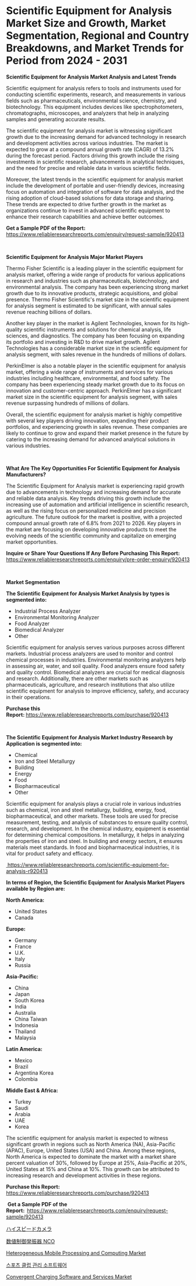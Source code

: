 <p><h1>Scientific Equipment for Analysis Market Size and Growth, Market Segmentation, Regional and Country Breakdowns, and Market Trends for Period from 2024 -  2031</h1></p><p><strong>Scientific Equipment for Analysis Market Analysis and Latest Trends</strong></p>
<p><p>Scientific equipment for analysis refers to tools and instruments used for conducting scientific experiments, research, and measurements in various fields such as pharmaceuticals, environmental science, chemistry, and biotechnology. This equipment includes devices like spectrophotometers, chromatographs, microscopes, and analyzers that help in analyzing samples and generating accurate results.</p><p>The scientific equipment for analysis market is witnessing significant growth due to the increasing demand for advanced technology in research and development activities across various industries. The market is expected to grow at a compound annual growth rate (CAGR) of 13.2% during the forecast period. Factors driving this growth include the rising investments in scientific research, advancements in analytical techniques, and the need for precise and reliable data in various scientific fields.</p><p>Moreover, the latest trends in the scientific equipment for analysis market include the development of portable and user-friendly devices, increasing focus on automation and integration of software for data analysis, and the rising adoption of cloud-based solutions for data storage and sharing. These trends are expected to drive further growth in the market as organizations continue to invest in advanced scientific equipment to enhance their research capabilities and achieve better outcomes.</p></p>
<p><strong>Get a Sample PDF of the Report:&nbsp;</strong> <a href="https://www.reliableresearchreports.com/enquiry/request-sample/920413">https://www.reliableresearchreports.com/enquiry/request-sample/920413</a></p>
<p>&nbsp;</p>
<p><strong>Scientific Equipment for Analysis Major Market Players</strong></p>
<p><p>Thermo Fisher Scientific is a leading player in the scientific equipment for analysis market, offering a wide range of products for various applications in research and industries such as pharmaceuticals, biotechnology, and environmental analysis. The company has been experiencing strong market growth due to its innovative products, strategic acquisitions, and global presence. Thermo Fisher Scientific's market size in the scientific equipment for analysis segment is estimated to be significant, with annual sales revenue reaching billions of dollars.</p><p>Another key player in the market is Agilent Technologies, known for its high-quality scientific instruments and solutions for chemical analysis, life sciences, and diagnostics. The company has been focusing on expanding its portfolio and investing in R&D to drive market growth. Agilent Technologies has a considerable market size in the scientific equipment for analysis segment, with sales revenue in the hundreds of millions of dollars.</p><p>PerkinElmer is also a notable player in the scientific equipment for analysis market, offering a wide range of instruments and services for various industries including healthcare, environmental, and food safety. The company has been experiencing steady market growth due to its focus on innovation and customer-centric approach. PerkinElmer has a significant market size in the scientific equipment for analysis segment, with sales revenue surpassing hundreds of millions of dollars.</p><p>Overall, the scientific equipment for analysis market is highly competitive with several key players driving innovation, expanding their product portfolios, and experiencing growth in sales revenue. These companies are likely to continue to grow and expand their market presence in the future by catering to the increasing demand for advanced analytical solutions in various industries.</p></p>
<p>&nbsp;</p>
<p><strong>What Are The Key Opportunities For Scientific Equipment for Analysis Manufacturers?</strong></p>
<p><p>The Scientific Equipment for Analysis market is experiencing rapid growth due to advancements in technology and increasing demand for accurate and reliable data analysis. Key trends driving this growth include the increasing use of automation and artificial intelligence in scientific research, as well as the rising focus on personalized medicine and precision agriculture. The future outlook for the market is positive, with a projected compound annual growth rate of 6.8% from 2021 to 2026. Key players in the market are focusing on developing innovative products to meet the evolving needs of the scientific community and capitalize on emerging market opportunities.</p></p>
<p><strong>Inquire or Share Your Questions If Any Before Purchasing This Report:</strong> <a href="https://www.reliableresearchreports.com/enquiry/pre-order-enquiry/920413">https://www.reliableresearchreports.com/enquiry/pre-order-enquiry/920413</a></p>
<p>&nbsp;</p>
<p><strong>Market Segmentation</strong></p>
<p><strong>The Scientific Equipment for Analysis Market Analysis by types is segmented into:</strong></p>
<p><ul><li>Industrial Process Analyzer</li><li>Environmental Monitoring Analyzer</li><li>Food Analyzer</li><li>Biomedical Analyzer</li><li>Other</li></ul></p>
<p><p>Scientific equipment for analysis serves various purposes across different markets. Industrial process analyzers are used to monitor and control chemical processes in industries. Environmental monitoring analyzers help in assessing air, water, and soil quality. Food analyzers ensure food safety and quality control. Biomedical analyzers are crucial for medical diagnosis and research. Additionally, there are other markets such as pharmaceuticals, agriculture, and research institutions that also utilize scientific equipment for analysis to improve efficiency, safety, and accuracy in their operations.</p></p>
<p><strong>Purchase this Report:&nbsp;</strong><a href="https://www.reliableresearchreports.com/purchase/920413">https://www.reliableresearchreports.com/purchase/920413</a></p>
<p>&nbsp;</p>
<p><strong>The Scientific Equipment for Analysis Market Industry Research by Application is segmented into:</strong></p>
<p><ul><li>Chemical</li><li>Iron and Steel Metallurgy</li><li>Building</li><li>Energy</li><li>Food</li><li>Biopharmaceutical</li><li>Other</li></ul></p>
<p><p>Scientific equipment for analysis plays a crucial role in various industries such as chemical, iron and steel metallurgy, building, energy, food, biopharmaceutical, and other markets. These tools are used for precise measurement, testing, and analysis of substances to ensure quality control, research, and development. In the chemical industry, equipment is essential for determining chemical compositions. In metallurgy, it helps in analyzing the properties of iron and steel. In building and energy sectors, it ensures materials meet standards. In food and biopharmaceutical industries, it is vital for product safety and efficacy.</p></p>
<p><a href="https://www.reliableresearchreports.com/scientific-equipment-for-analysis-r920413">&nbsp;https://www.reliableresearchreports.com/scientific-equipment-for-analysis-r920413</a></p>
<p><strong>In terms of Region, the Scientific Equipment for Analysis Market Players available by Region are:</strong></p>
<p>
    <p> <strong> North America: </strong>
        <ul>
            <li>United States</li>
            <li>Canada</li>
        </ul>
        </p> 
    <p> <strong> Europe: </strong>
        <ul>
            <li>Germany</li>
            <li>France</li>
            <li>U.K.</li>
            <li>Italy</li>
            <li>Russia</li>
        </ul>
        </p> 
    <p> <strong> Asia-Pacific: </strong>
        <ul>
            <li>China</li>
            <li>Japan</li>
            <li>South Korea</li>
            <li>India</li>
            <li>Australia</li>
            <li>China Taiwan</li>
            <li>Indonesia</li>
            <li>Thailand</li>
            <li>Malaysia</li>
        </ul>
        </p> 
    <p> <strong> Latin America: </strong>
        <ul>
            <li>Mexico</li>
            <li>Brazil</li>
            <li>Argentina Korea</li>
            <li>Colombia</li>
        </ul>
        </p> 
    <p> <strong> Middle East & Africa: </strong>
        <ul>
            <li>Turkey</li>
            <li>Saudi</li>
            <li>Arabia</li>
            <li>UAE</li>
            <li>Korea</li>
        </ul>
    </p>
    </p>
<p><p>The scientific equipment for analysis market is expected to witness significant growth in regions such as North America (NA), Asia-Pacific (APAC), Europe, United States (USA) and China. Among these regions, North America is expected to dominate the market with a market share percent valuation of 30%, followed by Europe at 25%, Asia-Pacific at 20%, United States at 15% and China at 10%. This growth can be attributed to increasing research and development activities in these regions.</p></p>
<p><strong>Purchase this Report: </strong><a href="https://www.reliableresearchreports.com/purchase/920413">https://www.reliableresearchreports.com/purchase/920413</a></p>
<p>&nbsp;<strong>Get a Sample PDF of the Report:&nbsp;&nbsp;</strong><a href="https://www.reliableresearchreports.com/enquiry/request-sample/920413">https://www.reliableresearchreports.com/enquiry/request-sample/920413</a></p>
<p><strong></strong></p>
<p><p><a href="https://medium.com/@abdielkilback/%E9%AB%98%E9%80%9F%E3%82%AB%E3%83%A1%E3%83%A9%E5%B8%82%E5%A0%B4%E3%83%AC%E3%83%9D%E3%83%BC%E3%83%88%E3%81%AF-%E3%81%93%E3%81%AE%E5%B8%82%E5%A0%B4%E3%81%AE%E6%9C%80%E6%96%B0%E3%81%AE%E3%83%88%E3%83%AC%E3%83%B3%E3%83%89%E3%81%A8%E6%88%90%E9%95%B7%E6%A9%9F%E4%BC%9A%E3%82%92%E6%98%8E%E3%82%89%E3%81%8B%E3%81%AB%E3%81%97%E3%81%A6%E3%81%84%E3%81%BE%E3%81%99-53b2e72fa390">ハイスピードカメラ</a></p><p><a href="https://medium.com/@rodhoppe07/%E6%95%B0%E5%80%A4%E5%88%B6%E5%BE%A1%E7%99%BA%E6%8C%AF%E5%99%A8nco%E5%B8%82%E5%A0%B4-%E7%AB%B6%E4%BA%89%E5%88%86%E6%9E%90-%E5%B8%82%E5%A0%B4%E5%8B%95%E5%90%91-2031%E5%B9%B4%E3%81%BE%E3%81%A7%E3%81%AE%E4%BA%88%E6%B8%AC-361b8dea1065">数値制御発振器 NCO</a></p><p><a href="https://github.com/seekum/Market-Research-Report-List-2/blob/main/heterogeneous-mobile-processing-and-computing-market.md">Heterogeneous Mobile Processing and Computing Market</a></p><p><a href="https://github.com/durgin521/Market-Research-Report-List-1/blob/main/580551154070.md">스포츠 클럽 관리 소프트웨어</a></p><p><a href="https://github.com/timeliteaut/Market-Research-Report-List-2/blob/main/convergent-charging-software-and-services-market.md">Convergent Charging Software and Services Market</a></p></p>